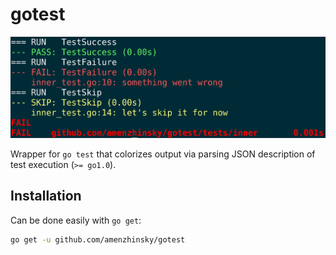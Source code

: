 # gotest

![Example](_resources/example.png)

Wrapper for `go test` that colorizes output via parsing JSON description of test execution (`>= go1.0`).

## Installation

Can be done easily with `go get`:

```bash
go get -u github.com/amenzhinsky/gotest
```
